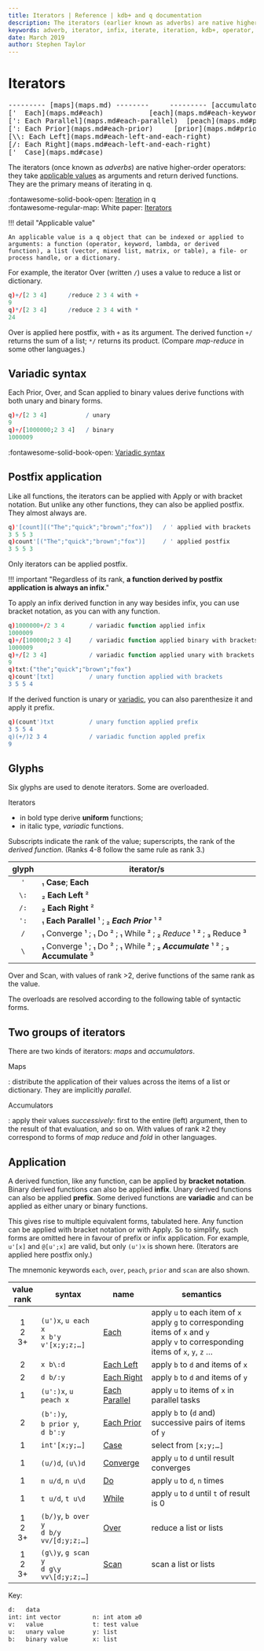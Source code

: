 ```yaml
---
title: Iterators | Reference | kdb+ and q documentation
description: The iterators (earlier known as adverbs) are native higher-order operators. They take applicable values as arguments and return derived functions.
keywords: adverb, iterator, infix, iterate, iteration, kdb+, operator, postfix, unary, value, variadic
date: March 2019
author: Stephen Taylor
---
```

# Iterators


<pre markdown="1" class="language-txt">
--------- [maps](maps.md) --------     --------- [accumulators](accumulators.md) ----------
['  Each](maps.md#each)           [each](maps.md#each-keyword)      / [Over](accumulators.md#binary-application)  [over](over.md)  [Converge](accumulators.md#converge), [Do](accumulators.md#do), [While](accumulators.md#while)
[': Each Parallel](maps.md#each-parallel)  [peach](maps.md#peach-keyword)     \\ [Scan](accumulators.md#binary-application)  [scan](over.md)  [Converge](accumulators.md#converge), [Do](accumulators.md#do), [While](accumulators.md#while)
[': Each Prior](maps.md#each-prior)     [prior](maps.md#prior-keyword)
[\\: Each Left](maps.md#each-left-and-each-right)
[/: Each Right](maps.md#each-left-and-each-right)
['  Case](maps.md#case)
</pre>

The iterators (once known as _adverbs_) are native higher-order operators: they take [applicable values](../basics/glossary.md#applicable-value) as arguments and return derived functions.
They are the primary means of iterating in q.

:fontawesome-solid-book-open:
[Iteration](../basics/iteration.md) in q
<br>
:fontawesome-regular-map:
White paper: [Iterators](../wp/iterators/index.md)

!!! detail "Applicable value"

    An applicable value is a q object that can be indexed or applied to arguments: a function (operator, keyword, lambda, or derived function), a list (vector, mixed list, matrix, or table), a file- or process handle, or a dictionary.


For example, the iterator Over (written `/`) uses a value to reduce a list or dictionary.

```q
q)+/[2 3 4]      /reduce 2 3 4 with +
9
q)*/[2 3 4]      /reduce 2 3 4 with *
24
```

Over is applied here postfix, with `+` as its argument. 
The derived function `+/` returns the sum of a list; `*/` returns its product.
(Compare _map-reduce_ in some other languages.)


## Variadic syntax

Each Prior, Over, and Scan applied to binary values derive functions with both unary and binary forms.

```q
q)+/[2 3 4]           / unary
9
q)+/[1000000;2 3 4]   / binary
1000009
```

:fontawesome-solid-book-open: 
[Variadic syntax](../basics/variadic.md)


## Postfix application

Like all functions, the iterators can be applied with Apply or with bracket notation. 
But unlike any other functions, they can also be applied postfix. They  almost always are.

```q
q)'[count][("The";"quick";"brown";"fox")]   / ' applied with brackets
3 5 5 3
q)count'[("The";"quick";"brown";"fox")]     / ' applied postfix
3 5 5 3
```

Only iterators can be applied postfix.


!!! important "Regardless of its rank, **a function derived by postfix application is always an infix**."

To apply an infix derived function in any way besides infix, you can use bracket notation, as you can with any function.

```q
q)1000000+/2 3 4       / variadic function applied infix
1000009
q)+/[100000;2 3 4]     / variadic function applied binary with brackets
1000009
q)+/[2 3 4]            / variadic function applied unary with brackets
9
q)txt:("the";"quick";"brown";"fox")
q)count'[txt]          / unary function applied with brackets
3 5 5 4
```

If the derived function is unary or [variadic](../basics/variadic.md), you can also parenthesize it and apply it prefix.

```q
q)(count')txt          / unary function applied prefix
3 5 5 4
q)(+/)2 3 4            / variadic function appled prefix
9
```


## Glyphs

Six glyphs are used to denote iterators. Some are overloaded.

Iterators 

-   in bold type derive **uniform** functions;
-   in italic type, _variadic_ functions.

Subscripts indicate the rank of the value; superscripts, the rank of the _derived function_. (Ranks 4-8 follow the same rule as rank 3.)

glyph | iterator/s
:----:|------------------------------------------
`'`   | ₁ **Case**; **Each**
`\:`  | ₂ **Each Left** ²
`/:`  | ₂ **Each Right** ²
`':`  | ₁ **Each Parallel** ¹ ; ₂ **_Each Prior_** ¹ ²
`/`   | ₁ Converge ¹ ; ₁ Do ² ; ₁ While ² ; ₂ _Reduce_ ¹ ² ; ₃ Reduce ³
`\`   | ₁ Converge ¹ ; ₁ Do ² ; ₁ While ² ; ₂ **_Accumulate_** ¹ ² ; ₃ **Accumulate** ³

Over and Scan, with values of rank >2, derive functions of the same rank as the value.

The overloads are resolved according to the following table of syntactic forms. 


## Two groups of iterators

There are two kinds of iterators: _maps_ and _accumulators_. 

Maps

: distribute the application of their values across the items of a list or dictionary. They are implicitly _parallel_.

Accumulators

: apply their values _successively_: first to the entire (left) argument, then to the result of that evaluation, and so on. With values of rank ≥2 they correspond to forms of _map reduce_ and _fold_ in other languages. 


## Application

A derived function, like any function, can be applied by **bracket notation**. 
Binary derived functions can also be applied **infix**. 
Unary derived functions can also be applied **prefix**. 
Some derived functions are **variadic** and can be applied as either unary or binary functions. 

This gives rise to multiple equivalent forms, tabulated here.
Any function can be applied with bracket notation or with Apply.
So to simplify, such forms are omitted here in favour of prefix or infix application. 
For example, `u'[x]` and `@[u';x]` are valid, but only `(u')x` is shown here.
(Iterators are applied here postfix only.)

The mnemonic keywords `each`, `over`, `peach`, `prior` and `scan` are also shown.

value<br>rank | syntax                                            | name                                           | semantics
:------------:|---------------------------------------------------|------------------------------------------------|------------------------------------------------------
1<br>2<br>3+  | `(u')x`, `u each x`<br>`x b'y`<br>`v'[x;y;z;…]`   | [Each](maps.md#each)                           | apply `u` to each item of `x`<br>apply `g` to corresponding items of `x` and `y`<br>apply `v` to corresponding items of `x`, `y`, `z` …
2             | `x b\:d`                                          | [Each Left](maps.md#each-left-and-each-right)  | apply `b` to `d` and items of `x`
2             | `d b/:y`                                          | [Each Right](maps.md#each-left-and-each-right) | apply `b` to `d` and items of `y`
1             | `(u':)x`, `u peach x`                             | [Each Parallel](maps.md#each-parallel)         | apply `u` to items of `x` in parallel tasks
2             | `(b':)y`,<br>`b prior y`,<br>`d b':y`             | [Each Prior](maps.md#each-prior)               | apply `b` to (`d` and) successive pairs of items of `y`
1             | `int'[x;y;…]`                                     | [Case](maps.md#case)                           | select from `[x;y;…]`
1             | `(u/)d`, `(u\)d`                                  | [Converge](accumulators.md#converge)           | apply `u` to `d` until result converges
1             | `n u/d`, `n u\d`                                  | [Do](accumulators.md#do)                       | apply `u` to `d`, `n` times
1             | `t u/d`, `t u\d`                                  | [While](accumulators.md#while)                 | apply `u` to `d` until `t` of result is 0
1<br>2<br>3+  | `(b/)y`, `b over y`<br>`d b/y`<br>`vv/[d;y;z;…]`  | [Over](accumulators.md#binary-values)     | reduce a list or lists 
1<br>2<br>3+  | `(g\)y`, `g scan y`<br>`d g\y`<br>`vv\[d;y;z;…]`  | [Scan](accumulators.md#binary-values) | scan a list or lists 

Key: 

```txt
d:   data                 
int: int vector         n: int atom ≥0 
v:   value              t: test value
u:   unary value        y: list
b:   binary value       x: list
```

